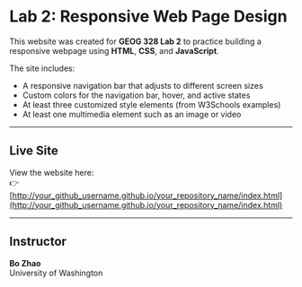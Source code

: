 # Lab 2: Responsive Web Page Design

This website was created for **GEOG 328 Lab 2** to practice building a responsive webpage using **HTML**, **CSS**, and **JavaScript**.

The site includes:
- A responsive navigation bar that adjusts to different screen sizes  
- Custom colors for the navigation bar, hover, and active states  
- At least three customized style elements (from W3Schools examples)  
- At least one multimedia element such as an image or video  

---

## Live Site
View the website here:  
👉 [http://your_github_username.github.io/your_repository_name/index.html](http://your_github_username.github.io/your_repository_name/index.html)

---

## Instructor
**Bo Zhao**  
University of Washington  
